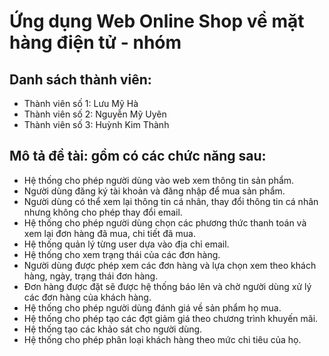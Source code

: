# Ứng dụng Web Online Shop về mặt hàng điện tử - nhóm 
## Danh sách thành viên:
<ul>
  <li> Thành viên số 1: Lưu Mỹ Hà </li>
  <li> Thành viên số 2: Nguyễn Mỹ Uyên </li>
  <li> Thành viên số 3: Huỳnh Kim Thành </li>
</ul>

## Mô tả đề tài: gồm có các chức năng sau:
<ul>
  <li> Hệ thống cho phép người dùng vào web xem thông tin sản phẩm. </li>
  <li> Người dùng đăng ký tài khoản và đăng nhập để mua sản phẩm. </li>
  <li> Người dùng có thể xem lại thông tin cá nhân, thay đổi thông tin cá nhân nhưng không cho phép thay đổi email. </li>
  <li> Hệ thống cho phép người dùng chọn các phương thức thanh toán và xem lại đơn hàng đã mua, chi tiết đã mua. </li>
  <li> Hệ thống quản lý từng user dựa vào địa chỉ email. </li>
  <li> Hệ thống cho xem trạng thái của các đơn hàng. </li>
  <li> Người dùng được phép xem các đơn hàng và lựa chọn xem theo khách hàng, ngày, trạng thái đơn hàng.</li>
  <li> Đơn hàng được đặt sẽ được hệ thống báo lên và chờ người dùng xử lý các đơn hàng của khách hàng. </li>
  <li> Hệ thống cho phép người dùng đánh giá về sản phẩm họ mua. </li>
  <li> Hệ thống cho phép tạo các đợt giảm giá theo chương trình khuyến mãi. </li>
  <li> Hệ thống tạo các khảo sát cho người dùng. </li>
  <li> Hệ thống cho phép phân loại khách hàng theo mức chi tiêu của họ. </li>
</ul>
